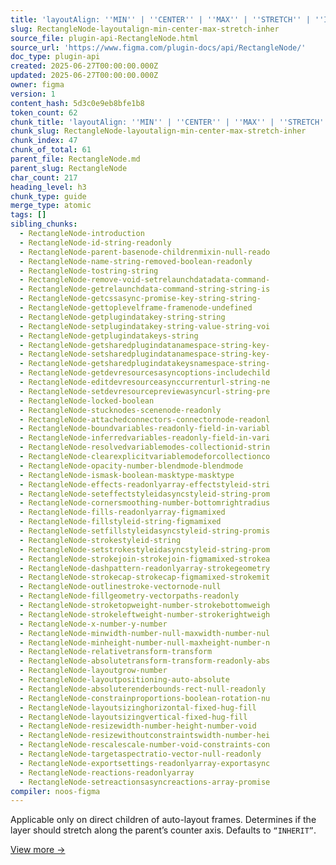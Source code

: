 ```yaml
---
title: 'layoutAlign: ''MIN'' | ''CENTER'' | ''MAX'' | ''STRETCH'' | ''INHERIT'''
slug: RectangleNode-layoutalign-min-center-max-stretch-inher
source_file: plugin-api-RectangleNode.html
source_url: 'https://www.figma.com/plugin-docs/api/RectangleNode/'
doc_type: plugin-api
created: 2025-06-27T00:00:00.000Z
updated: 2025-06-27T00:00:00.000Z
owner: figma
version: 1
content_hash: 5d3c0e9eb8bfe1b8
token_count: 62
chunk_title: 'layoutAlign: ''MIN'' | ''CENTER'' | ''MAX'' | ''STRETCH'' | ''INHERIT'''
chunk_slug: RectangleNode-layoutalign-min-center-max-stretch-inher
chunk_index: 47
chunk_of_total: 61
parent_file: RectangleNode.md
parent_slug: RectangleNode
char_count: 217
heading_level: h3
chunk_type: guide
merge_type: atomic
tags: []
sibling_chunks:
  - RectangleNode-introduction
  - RectangleNode-id-string-readonly
  - RectangleNode-parent-basenode-childrenmixin-null-reado
  - RectangleNode-name-string-removed-boolean-readonly
  - RectangleNode-tostring-string
  - RectangleNode-remove-void-setrelaunchdatadata-command-
  - RectangleNode-getrelaunchdata-command-string-string-is
  - RectangleNode-getcssasync-promise-key-string-string-
  - RectangleNode-gettoplevelframe-framenode-undefined
  - RectangleNode-getplugindatakey-string-string
  - RectangleNode-setplugindatakey-string-value-string-voi
  - RectangleNode-getplugindatakeys-string
  - RectangleNode-getsharedplugindatanamespace-string-key-
  - RectangleNode-setsharedplugindatanamespace-string-key-
  - RectangleNode-getsharedplugindatakeysnamespace-string-
  - RectangleNode-getdevresourcesasyncoptions-includechild
  - RectangleNode-editdevresourceasynccurrenturl-string-ne
  - RectangleNode-setdevresourcepreviewasyncurl-string-pre
  - RectangleNode-locked-boolean
  - RectangleNode-stucknodes-scenenode-readonly
  - RectangleNode-attachedconnectors-connectornode-readonl
  - RectangleNode-boundvariables-readonly-field-in-variabl
  - RectangleNode-inferredvariables-readonly-field-in-vari
  - RectangleNode-resolvedvariablemodes-collectionid-strin
  - RectangleNode-clearexplicitvariablemodeforcollectionco
  - RectangleNode-opacity-number-blendmode-blendmode
  - RectangleNode-ismask-boolean-masktype-masktype
  - RectangleNode-effects-readonlyarray-effectstyleid-stri
  - RectangleNode-seteffectstyleidasyncstyleid-string-prom
  - RectangleNode-cornersmoothing-number-bottomrightradius
  - RectangleNode-fills-readonlyarray-figmamixed
  - RectangleNode-fillstyleid-string-figmamixed
  - RectangleNode-setfillstyleidasyncstyleid-string-promis
  - RectangleNode-strokestyleid-string
  - RectangleNode-setstrokestyleidasyncstyleid-string-prom
  - RectangleNode-strokejoin-strokejoin-figmamixed-strokea
  - RectangleNode-dashpattern-readonlyarray-strokegeometry
  - RectangleNode-strokecap-strokecap-figmamixed-strokemit
  - RectangleNode-outlinestroke-vectornode-null
  - RectangleNode-fillgeometry-vectorpaths-readonly
  - RectangleNode-stroketopweight-number-strokebottomweigh
  - RectangleNode-strokeleftweight-number-strokerightweigh
  - RectangleNode-x-number-y-number
  - RectangleNode-minwidth-number-null-maxwidth-number-nul
  - RectangleNode-minheight-number-null-maxheight-number-n
  - RectangleNode-relativetransform-transform
  - RectangleNode-absolutetransform-transform-readonly-abs
  - RectangleNode-layoutgrow-number
  - RectangleNode-layoutpositioning-auto-absolute
  - RectangleNode-absoluterenderbounds-rect-null-readonly
  - RectangleNode-constrainproportions-boolean-rotation-nu
  - RectangleNode-layoutsizinghorizontal-fixed-hug-fill
  - RectangleNode-layoutsizingvertical-fixed-hug-fill
  - RectangleNode-resizewidth-number-height-number-void
  - RectangleNode-resizewithoutconstraintswidth-number-hei
  - RectangleNode-rescalescale-number-void-constraints-con
  - RectangleNode-targetaspectratio-vector-null-readonly
  - RectangleNode-exportsettings-readonlyarray-exportasync
  - RectangleNode-reactions-readonlyarray
  - RectangleNode-setreactionsasyncreactions-array-promise
compiler: noos-figma
---
```


Applicable only on direct children of auto-layout frames. Determines if the layer should stretch along the parent’s counter axis. Defaults to `“INHERIT”`.

[View more →](/plugin-docs/api/properties/nodes-layoutalign/)
